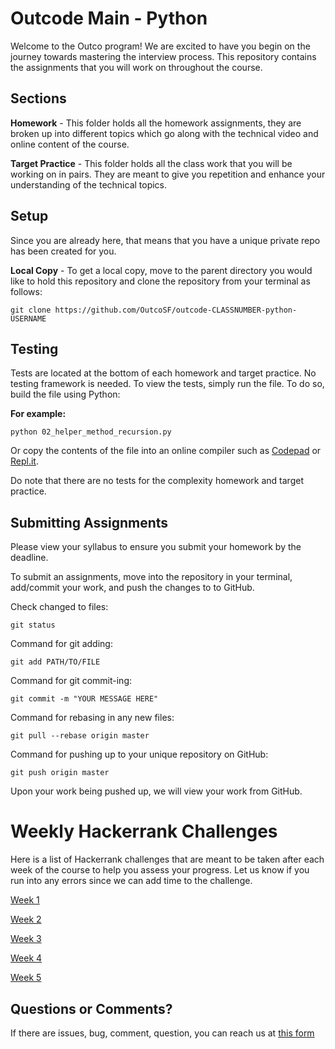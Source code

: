 # Outcode Main - Python

Welcome to the Outco program! We are excited to have you begin on the journey towards mastering the interview process. This repository contains the assignments that you will work on throughout the course.

## Sections

**Homework** - This folder holds all the homework assignments, they are broken up into different topics which go along with the technical video and online content of the course.

**Target Practice** - This folder holds all the class work that you will be working on in pairs. They are meant to give you repetition and enhance your understanding of the technical topics.

## Setup

Since you are already here, that means that you have a unique private repo has been created for you.

**Local Copy**  - To get a local copy, move to the parent directory you would like to hold this repository and clone the repository from your terminal as follows:

```
git clone https://github.com/OutcoSF/outcode-CLASSNUMBER-python-USERNAME
```

## Testing
Tests are located at the bottom of each homework and target practice.  No testing framework is needed. To view the tests, simply run the file. To do so, build the file using Python:

**For example:**
```
python 02_helper_method_recursion.py
```

Or copy the contents of the file into an online compiler such as [Codepad](https://codepad.remoteinterview.io/) or
[Repl.it](https://repl.it/languages/python).

Do note that there are no tests for the complexity homework and target practice.

## Submitting Assignments
Please view your syllabus to ensure you submit your homework by the deadline.

To submit an assignments, move into the repository in your terminal,
add/commit your work, and push the changes to to GitHub.

Check changed to files:
```
git status
```

Command for git adding:
```
git add PATH/TO/FILE
```

Command for git commit-ing:
```
git commit -m "YOUR MESSAGE HERE"
```

Command for rebasing in any new files:
```
git pull --rebase origin master
```

Command for pushing up to your unique repository on GitHub:
```
git push origin master
```

Upon your work being pushed up, we will view your work from GitHub.

# Weekly Hackerrank Challenges

Here is a list of Hackerrank challenges that are meant to be taken after each week of the course to help you assess your progress. Let us know if you run into any errors since we can add time to the challenge.

[Week 1](http://hr.gs/outco_week1)

[Week 2](http://hr.gs/outco_week2)

[Week 3](http://hr.gs/outco_week3)

[Week 4](http://hr.gs/outco_week4)

[Week 5](http://hr.gs/outco_week5)

## Questions or Comments?
If there are issues, bug, comment, question, you can reach us at [this form](https://outco.io/outcodersupport)
